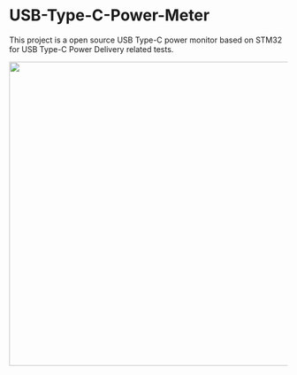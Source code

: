 # USB-Type-C-Power-Meter

This project is a open source USB Type-C power monitor based on STM32 for USB Type-C Power Delivery related tests.

<img src="https://github.com/yuansco/USB-Type-C-Power-Meter/blob/main/image/demo_gif.gif" style="width:550px;"/>
